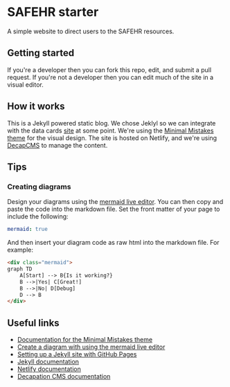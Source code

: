 # SAFEHR starter

A simple website to direct users to the SAFEHR resources.

## Getting started

If you're a developer then you can fork this repo, edit, and submit a pull request.
If you're not a developer then you can edit much of the site in a visual editor.

## How it works

This is a Jekyll powered static blog. We chose Jeklyl so we can integrate with the data cards [site](https://safehr-data.github.io/uclh-research-discovery/) at some point. We're using the [Minimal Mistakes theme](https://mmistakes.github.io/minimal-mistakes/) for the visual design. The site is hosted on Netlify, and we're using [DecapCMS](https://decapcms.org/) to manage the content.

## Tips

### Creating diagrams

Design your diagrams using the [mermaid live editor](https://mermaid.live/). You can then copy and paste the code into the markdown file. Set the front matter of your page to include the following:

```yaml
mermaid: true
```

And then insert your diagram code as raw html into the markdown file. For example:

```html
<div class="mermaid">
graph TD
    A[Start] --> B{Is it working?}
    B -->|Yes| C[Great!]
    B -->|No| D[Debug]
    D --> B
</div>
```

## Useful links

- [Documentation for the Minimal Mistakes theme](https://mmistakes.github.io/minimal-mistakes/docs/)
- [Create a diagram with using the mermaid live editor](https://mermaid.live/)
- [Setting up a Jekyll site with GitHub Pages](https://jekyllrb.com/docs/github-pages/)
- [Jekyll documentation](https://jekyllrb.com/docs/home/)
- [Netlify documentation](https://docs.netlify.com/)
- [Decapation CMS documentation](https://decapcms.org/docs/)
